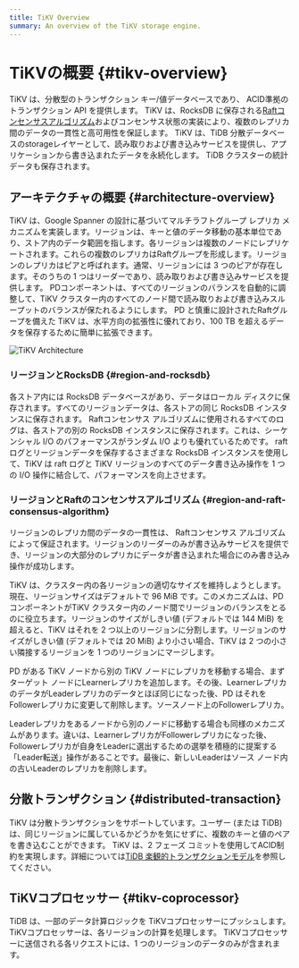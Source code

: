 ```yaml
---
title: TiKV Overview
summary: An overview of the TiKV storage engine.
---
```


# TiKVの概要 {#tikv-overview}

TiKV は、分散型のトランザクション キー/値データベースであり、 ACID準拠のトランザクション API を提供します。 TiKV は、RocksDB に保存される[Raftコンセンサスアルゴリズム](https://raft.github.io/raft.pdf)およびコンセンサス状態の実装により、複数のレプリカ間のデータの一貫性と高可用性を保証します。 TiKV は、TiDB 分散データベースのstorageレイヤーとして、読み取りおよび書き込みサービスを提供し、アプリケーションから書き込まれたデータを永続化します。 TiDB クラスターの統計データも保存されます。

## アーキテクチャの概要 {#architecture-overview}

TiKV は、Google Spanner の設計に基づいてマルチラフトグループ レプリカ メカニズムを実装します。リージョンは、キーと値のデータ移動の基本単位であり、ストア内のデータ範囲を指します。各リージョンは複数のノードにレプリケートされます。これらの複数のレプリカはRaftグループを形成します。リージョンのレプリカはピアと呼ばれます。通常、リージョンには 3 つのピアが存在します。そのうちの 1 つはリーダーであり、読み取りおよび書き込みサービスを提供します。 PDコンポーネントは、すべてのリージョンのバランスを自動的に調整して、TiKV クラスター内のすべてのノード間で読み取りおよび書き込みスループットのバランスが保たれるようにします。 PD と慎重に設計されたRaftグループを備えた TiKV は、水平方向の拡張性に優れており、100 TB を超えるデータを保存するために簡単に拡張できます。

![TiKV Architecture](https://docs-download.pingcap.com/media/images/docs/tikv-arch.png)

### リージョンとRocksDB {#region-and-rocksdb}

各ストア内には RocksDB データベースがあり、データはローカル ディスクに保存されます。すべてのリージョンデータは、各ストアの同じ RocksDB インスタンスに保存されます。 Raftコンセンサス アルゴリズムに使用されるすべてのログは、各ストアの別の RocksDB インスタンスに保存されます。これは、シーケンシャル I/O のパフォーマンスがランダム I/O よりも優れているためです。 raft ログとリージョンデータを保存するさまざまな RocksDB インスタンスを使用して、TiKV は raft ログと TiKV リージョンのすべてのデータ書き込み操作を 1 つの I/O 操作に結合して、パフォーマンスを向上させます。

### リージョンとRaftのコンセンサスアルゴリズム {#region-and-raft-consensus-algorithm}

リージョンのレプリカ間のデータの一貫性は、 Raftコンセンサス アルゴリズムによって保証されます。リージョンのリーダーのみが書き込みサービスを提供でき、リージョンの大部分のレプリカにデータが書き込まれた場合にのみ書き込み操作が成功します。

TiKV は、クラスター内の各リージョンの適切なサイズを維持しようとします。現在、リージョンサイズはデフォルトで 96 MiB です。このメカニズムは、PDコンポーネントがTiKV クラスター内のノード間でリージョンのバランスをとるのに役立ちます。リージョンのサイズがしきい値 (デフォルトでは 144 MiB) を超えると、TiKV はそれを 2 つ以上のリージョンに分割します。リージョンのサイズがしきい値 (デフォルトでは 20 MiB) より小さい場合、TiKV は 2 つの小さい隣接するリージョンを 1 つのリージョンにマージします。

PD がある TiKV ノードから別の TiKV ノードにレプリカを移動する場合、まずターゲット ノードにLearnerレプリカを追加します。その後、LearnerレプリカのデータがLeaderレプリカのデータとほぼ同じになった後、PD はそれをFollowerレプリカに変更して削除します。ソースノード上のFollowerレプリカ。

Leaderレプリカをあるノードから別のノードに移動する場合も同様のメカニズムがあります。違いは、LearnerレプリカがFollowerレプリカになった後、Followerレプリカが自身をLeaderに選出するための選挙を積極的に提案する「Leader転送」操作があることです。最後に、新しいLeaderはソース ノード内の古いLeaderのレプリカを削除します。

## 分散トランザクション {#distributed-transaction}

TiKV は分散トランザクションをサポートしています。ユーザー (または TiDB) は、同じリージョンに属しているかどうかを気にせずに、複数のキーと値のペアを書き込むことができます。 TiKV は、2 フェーズ コミットを使用してACID制約を実現します。詳細については[TiDB 楽観的トランザクションモデル](/optimistic-transaction.md)を参照してください。

## TiKVコプロセッサー {#tikv-coprocessor}

TiDB は、一部のデータ計算ロジックを TiKVコプロセッサーにプッシュします。 TiKVコプロセッサーは、各リージョンの計算を処理します。 TiKVコプロセッサーに送信される各リクエストには、1 つのリージョンのデータのみが含まれます。
